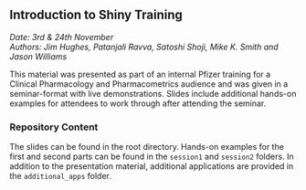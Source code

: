 ## Introduction to Shiny Training
*Date: 3rd & 24th November*  
*Authors: Jim Hughes, Patanjali Ravva, Satoshi Shoji, Mike K. Smith and Jason Williams*

This material was presented as part of an internal Pfizer training for a Clinical Pharmacology and Pharmacometrics audience and was given in a seminar-format with live demonstrations. Slides include additional hands-on examples for attendees to work through after attending the seminar. 

### Repository Content

The slides can be found in the root directory. Hands-on examples for the first and second parts can be found in the `session1` and `session2` folders. In addition to the presentation material, additional applications are provided in the `additional_apps` folder.

